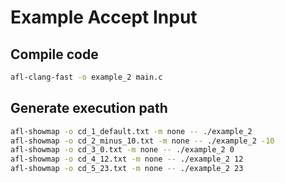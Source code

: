 # Example Accept Input

## Compile code 
```bash
afl-clang-fast -o example_2 main.c
```

## Generate execution path
```bash
afl-showmap -o cd_1_default.txt -m none -- ./example_2
afl-showmap -o cd_2_minus_10.txt -m none -- ./example_2 -10
afl-showmap -o cd_3_0.txt -m none -- ./example_2 0
afl-showmap -o cd_4_12.txt -m none -- ./example_2 12
afl-showmap -o cd_5_23.txt -m none -- ./example_2 23
```